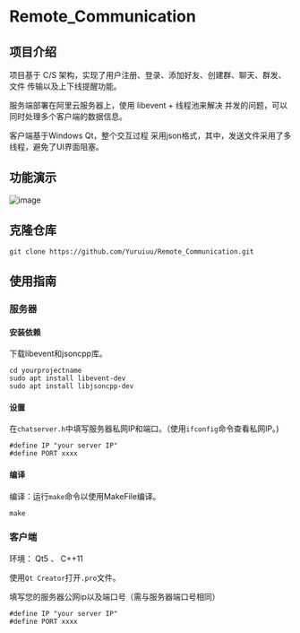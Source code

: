# Remote_Communication
## 项目介绍
项目基于 C/S 架构，实现了用户注册、登录、添加好友、创建群、聊天、群发、文件 传输以及上下线提醒功能。

服务端部署在阿里云服务器上，使用 libevent + 线程池来解决 并发的问题，可以同时处理多个客户端的数据信息。

客户端基于Windows Qt，整个交互过程 采用json格式，其中，发送文件采用了多线程，避免了UI界面阻塞。

## 功能演示
![image](https://github.com/Yuruiuu/Remote_Communication/blob/main/asserts/example.png)

## 克隆仓库
```
git clone https://github.com/Yuruiuu/Remote_Communication.git
```

## 使用指南
### 服务器
#### 安装依赖
下载libevent和jsoncpp库。
```
cd yourprojectname
sudo apt install libevent-dev
sudo apt install libjsoncpp-dev
```

#### 设置 
在`chatserver.h`中填写服务器私网IP和端口。（使用`ifconfig`命令查看私网IP。)
```
#define IP "your server IP"
#define PORT xxxx
```

#### 编译
编译：运行`make`命令以使用MakeFile编译。
```
make
```

### 客户端
环境： Qt5 、 C++11

使用`Qt Creator`打开`.pro`文件。

填写您的服务器公网ip以及端口号（需与服务器端口号相同）
```
#define IP "your server IP"
#define PORT xxxx
```
